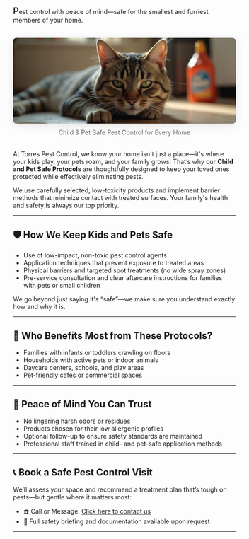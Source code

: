 <span style="font-size:1.25rem; font-weight:600">P</span>est control with peace of mind—safe for the smallest and furriest members of your home.

<figure style="margin: 2rem auto; text-align: center;">
  <img src="/images/services/child-pet-safe-protocols.png" alt="Child and Pet Safe Pest Control Banner" style="max-width: 100%; border-radius: 0.5rem; box-shadow: 0 4px 20px rgba(0,0,0,0.1);" />
  <figcaption style="margin-top: 0.5rem; font-size: 0.875rem; color: #666;">Child & Pet Safe Pest Control for Every Home</figcaption>
</figure>

At Torres Pest Control, we know your home isn't just a place—it's where your kids play, your pets roam, and your family grows. That’s why our **Child and Pet Safe Protocols** are thoughtfully designed to keep your loved ones protected while effectively eliminating pests.

We use carefully selected, low-toxicity products and implement barrier methods that minimize contact with treated surfaces. Your family's health and safety is always our top priority.

---

## 🛡️ How We Keep Kids and Pets Safe

- Use of low-impact, non-toxic pest control agents  
- Application techniques that prevent exposure to treated areas  
- Physical barriers and targeted spot treatments (no wide spray zones)  
- Pre-service consultation and clear aftercare instructions for families with pets or small children  

We go beyond just saying it's “safe”—we make sure you understand exactly how and why it is.

---

## 🐾 Who Benefits Most from These Protocols?

- Families with infants or toddlers crawling on floors  
- Households with active pets or indoor animals  
- Daycare centers, schools, and play areas  
- Pet-friendly cafés or commercial spaces  

---

## 👶 Peace of Mind You Can Trust

- No lingering harsh odors or residues  
- Products chosen for their low allergenic profiles  
- Optional follow-up to ensure safety standards are maintained  
- Professional staff trained in child- and pet-safe application methods  

---

## 📞 Book a Safe Pest Control Visit

We’ll assess your space and recommend a treatment plan that’s tough on pests—but gentle where it matters most:

- ☎️ Call or Message: [Click here to contact us](/#contact)  
- 📝 Full safety briefing and documentation available upon request  

---
